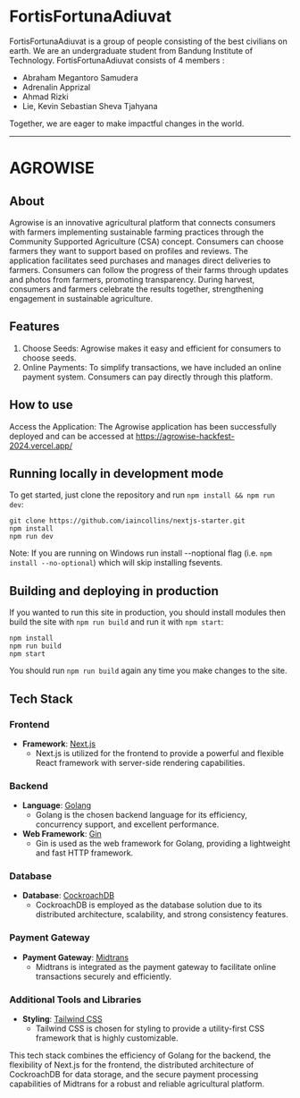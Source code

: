 # FortisFortunaAdiuvat

FortisFortunaAdiuvat is a group of people consisting of the best civilians on earth. We are an undergraduate student from Bandung Institute of Technology. FortisFortunaAdiuvat consists of 4 members :

- Abraham Megantoro Samudera
- Adrenalin Apprizal
- Ahmad Rizki
- Lie, Kevin Sebastian Sheva Tjahyana

Together, we are eager to make impactful changes in the world.

---

# AGROWISE

## About
Agrowise is an innovative agricultural platform that connects consumers with farmers implementing sustainable farming practices through the Community Supported Agriculture (CSA) concept. Consumers can choose farmers they want to support based on profiles and reviews. The application facilitates seed purchases and manages direct deliveries to farmers. Consumers can follow the progress of their farms through updates and photos from farmers, promoting transparency. During harvest, consumers and farmers celebrate the results together, strengthening engagement in sustainable agriculture.

## Features
1. Choose Seeds: Agrowise makes it easy and efficient for consumers to choose seeds.
2. Online Payments: To simplify transactions, we have included an online payment system. Consumers can pay directly through this platform.

## How to use
Access the Application: The Agrowise application has been successfully deployed and can be accessed at https://agrowise-hackfest-2024.vercel.app/

## Running locally in development mode

To get started, just clone the repository and run `npm install && npm run dev`:

    git clone https://github.com/iaincollins/nextjs-starter.git
    npm install
    npm run dev

Note: If you are running on Windows run install --noptional flag (i.e. `npm install --no-optional`) which will skip installing fsevents.

## Building and deploying in production

If you wanted to run this site in production, you should install modules then build the site with `npm run build` and run it with `npm start`:

    npm install
    npm run build
    npm start

You should run `npm run build` again any time you make changes to the site.

## Tech Stack

### Frontend
- **Framework**: [Next.js](https://nextjs.org/) 
  - Next.js is utilized for the frontend to provide a powerful and flexible React framework with server-side rendering capabilities.

### Backend
- **Language**: [Golang](https://golang.org/)
  - Golang is the chosen backend language for its efficiency, concurrency support, and excellent performance.
- **Web Framework**: [Gin](https://gin-gonic.com/)
  - Gin is used as the web framework for Golang, providing a lightweight and fast HTTP framework.

### Database
- **Database**: [CockroachDB](https://www.cockroachlabs.com/)
  - CockroachDB is employed as the database solution due to its distributed architecture, scalability, and strong consistency features.

### Payment Gateway
- **Payment Gateway**: [Midtrans](https://midtrans.com/)
  - Midtrans is integrated as the payment gateway to facilitate online transactions securely and efficiently.

### Additional Tools and Libraries
- **Styling**: [Tailwind CSS](https://tailwindcss.com/)
  - Tailwind CSS is chosen for styling to provide a utility-first CSS framework that is highly customizable.

This tech stack combines the efficiency of Golang for the backend, the flexibility of Next.js for the frontend, the distributed architecture of CockroachDB for data storage, and the secure payment processing capabilities of Midtrans for a robust and reliable agricultural platform.

